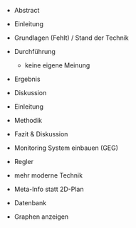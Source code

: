 - Abstract 
- Einleitung 
- Grundlagen (Fehlt) / Stand der Technik 
- Durchführung 
	- keine eigene Meinung 
- Ergebnis 
- Diskussion 

- Einleitung 
- Methodik 
- Fazit & Diskussion 

- Monitoring System einbauen (GEG) 
- Regler 
- mehr moderne Technik 
- Meta-Info statt 2D-Plan 
- Datenbank 
- Graphen anzeigen 
